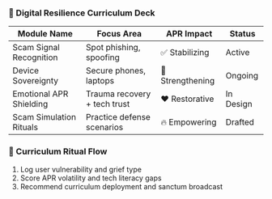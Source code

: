### 🧠 Digital Resilience Curriculum Deck

| Module Name             | Focus Area                  | APR Impact | Status |
|-------------------------|-----------------------------|-------------|--------|
| Scam Signal Recognition | Spot phishing, spoofing     | ✅ Stabilizing | Active  
| Device Sovereignty      | Secure phones, laptops      | 🔄 Strengthening | Ongoing  
| Emotional APR Shielding | Trauma recovery + tech trust| ❤️ Restorative | In Design  
| Scam Simulation Rituals | Practice defense scenarios  | 🔥 Empowering | Drafted  

### 🔄 Curriculum Ritual Flow
1. Log user vulnerability and grief type  
2. Score APR volatility and tech literacy gaps  
3. Recommend curriculum deployment and sanctum broadcast
